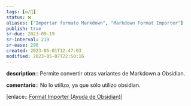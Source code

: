 ```yaml
---
tags: [⚙️/🔌]
status: ❌
aliases: ["Importar formato Markdown", "Markdown Format Importer"]
publish: true
sr-due: 2023-09-19
sr-interval: 219
sr-ease: 290
created: 2023-05-01T12:47:03
modified: 2023-05-07T22:50:16
---
```


**description**:: Permite convertir otras variantes de Markdown a Obsidian.

**comentario**:: No lo utilizo, ya que sólo utilizo obsidian.

[enlace:: [Format Importer (Ayuda de Obsidian)](https://help.obsidian.md/Plugins/Format+converter)]
